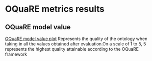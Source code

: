 # OQuaRE metrics results
## OQuaRE model value
[OQuaRE model value plot](OQuaRE_model_values.png)
Represents the quality of the ontology when taking in all the values obtained after evaluation.On a scale of 1 to 5, 5 represents the highest quality attainable according to the OQuaRE framework

